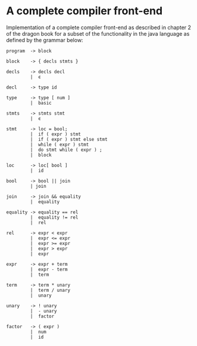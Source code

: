 # A  complete compiler front-end
Implementation of a complete compiler front-end as described in chapter 2 of the dragon book
for a subset of the functionality in the java language as defined by the grammar below:

```
program  -> block

block    -> { decls stmts }

decls    -> decls decl
         |  ϵ

decl     -> type id

type     -> type [ num ] 
         |  basic

stmts    -> stmts stmt
         |  ϵ

stmt     -> loc = bool;
         |  if ( expr ) stmt
         |  if ( expr ) stmt else stmt
         |  while ( expr ) stmt
         |  do stmt while ( expr ) ;
         |  block

loc      -> loc[ bool ]
         |  id

bool     -> bool || join 
         | join

join     -> join && equality
         |  equality

equality -> equality == rel
         |  equality != rel
         |  rel

rel      -> expr < expr 
         |  expr <= expr
         |  expr >= expr 
         |  expr > expr
         |  expr 

expr     -> expr + term 
         |  expr - term
         |  term

term     -> term * unary
         |  term / unary
         |  unary

unary    -> ! unary
         |  - unary
         |  factor

factor   -> ( expr )
         |  num
         |  id
```

